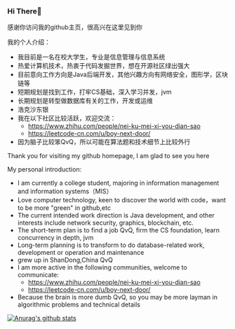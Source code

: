### Hi There👋

感谢你访问我的github主页，很高兴在这里见到你

我的个人介绍：

* 我目前是一名在校大学生，专业是信息管理与信息系统
* 热爱计算机技术，热衷于代码发掘世界，想在开源社区绿出强大
* 目前意向工作方向是Java后端开发，其他兴趣方向有网络安全，图形学，区块链等
* 短期规划是找到工作，打牢CS基础，深入学习并发，jvm
* 长期规划是转型做数据库有关的工作，开发或运维
* 浩克沙东银
* 我在以下社区比较活跃，欢迎交流：
  * https://www.zhihu.com/people/nei-ku-mei-xi-you-dian-sao
  * https://leetcode-cn.com/u/boy-next-door/
* 因为脑子比较笨QvQ，所以可能在算法题和技术细节上比较外行



Thank you for visiting my github homepage, I am glad to see you here

My personal introduction:

* I am currently a college student, majoring in information management and information systems（MIS）
* Love computer technology, keen to discover the world with code，want to be more "green" in github,etc
* The current intended work direction is Java development, and other interests include network security, graphics, blockchain, etc.
* The short-term plan is to find a job QvQ, firm the CS foundation, learn concurrency in depth, jvm
* Long-term planning is to transform to do database-related work, development or operation and maintenance
* grew up in ShanDong,China QvQ
* I am more active in the following communities, welcome to communicate:
  * https://www.zhihu.com/people/nei-ku-mei-xi-you-dian-sao
  * https://leetcode-cn.com/u/boy-next-door/
* Because the brain is more dumb QvQ, so you may be more layman in algorithmic problems and technical details

[![Anurag's github stats](https://github-readme-stats.vercel.app/api?username=iznilul&theme=merko)](https://github.com/anuraghazra/github-readme-stats)



<!--
**iznilul/iznilul** is a ✨ _special_ ✨ repository because its `README.md` (this file) appears on your GitHub profile.

Here are some ideas to get you started:

- 🔭 I’m currently working on ...
- 🌱 I’m currently learning ...
- 👯 I’m looking to collaborate on ...
- 🤔 I’m looking for help with ...
- 💬 Ask me about ...
- 📫 How to reach me: ...
- 😄 Pronouns: ...
- ⚡ Fun fact: ...
-->
